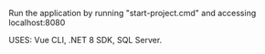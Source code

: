 Run the application by running "start-project.cmd" and accessing localhost:8080

USES:
Vue CLI,
.NET 8 SDK,
SQL Server.
